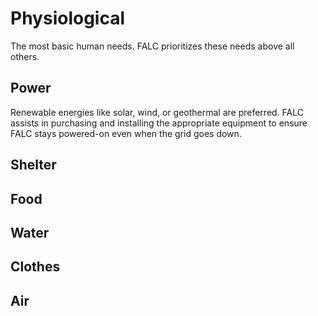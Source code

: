 # Physiological
The most basic human needs. FALC prioritizes these needs above all others.

## Power
Renewable energies like solar, wind, or geothermal are preferred. FALC assists in purchasing and installing the appropriate equipment to ensure FALC stays powered-on even when the grid goes down.

## Shelter

## Food

## Water

## Clothes

## Air
